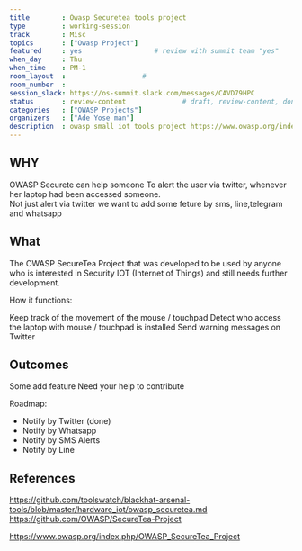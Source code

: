 ```yaml
---
title        : Owasp Securetea tools project
type         : working-session
track        : Misc
topics       : ["Owasp Project"]
featured     : yes                  # review with summit team "yes"
when_day     : Thu
when_time    : PM-1
room_layout  :                   #
room_number  :
session_slack: https://os-summit.slack.com/messages/CAVD79HPC
status       : review-content              # draft, review-content, done
categories   : ["OWASP Projects"]
organizers   : ["Ade Yose man"]
description  : owasp small iot tools project https://www.owasp.org/index.php/OWASP_SecureTea_Project
---
```


## WHY
OWASP Securete can help someone
To alert the user via twitter, whenever her laptop had been accessed someone.<br>
Not just alert via twitter we want to add some feture by sms, line,telegram and whatsapp

## What
The OWASP SecureTea Project that was developed to be used by anyone who is interested in Security IOT (Internet of Things) and still needs further development.<br>

How it functions:

Keep track of the movement of the mouse / touchpad
Detect who access the laptop with mouse / touchpad is installed
Send warning messages on Twitter


## Outcomes

Some add feature
Need your help to contribute

Roadmap:

- Notify by Twitter (done)
- Notify by Whatsapp
- Notify by SMS Alerts
- Notify by Line

## References
https://github.com/toolswatch/blackhat-arsenal-tools/blob/master/hardware_iot/owasp_securetea.md
https://github.com/OWASP/SecureTea-Project

https://www.owasp.org/index.php/OWASP_SecureTea_Project
